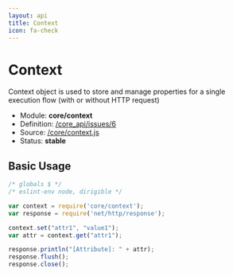 ```yaml
---
layout: api
title: Context
icon: fa-check
---
```


Context
===

Context object is used to store and manage properties for a single execution flow (with or without HTTP request)

- Module: **core/context**
- Definition: [/core_api/issues/6](https://github.com/dirigiblelabs/core_api/issues/6)
- Source: [/core/context.js](https://github.com/dirigiblelabs/core_api/blob/master/core_api/ScriptingServices/core/context.js)
- Status: **stable**

Basic Usage
---

```javascript
/* globals $ */
/* eslint-env node, dirigible */

var context = require('core/context');
var response = require('net/http/response');

context.set("attr1", "value1");
var attr = context.get("attr1");

response.println("[Attribute]: " + attr);
response.flush();
response.close();
```